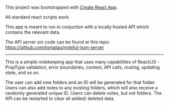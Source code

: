 This project was bootstrapped with [Create React App](https://github.com/facebook/create-react-app).

All standard react scripts work.

This app is meant to run in conjuction with a locally hosted API which contains the relevant data.

The API server src code can be found at this repo: https://github.com/tomatau/noteful-json-server

---------------------------------------------------------------
This is a simple notekeeping app that uses many capabilities of React/JS - PropType validation, error boundaries, context, API calls, routing, updating state, and so on.

The user can add new folders and an ID will be generated for that folder. Users can also add notes to any existing folders, which will also receive a randomly generated unique ID. Users can delete notes, but not folders. The API can be restarted to clear all added/ deleted data.